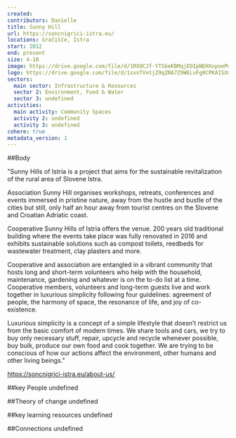 ```yaml
---
created:
contributors: Danielle
title: Sunny Hill
url: https://soncnigrici-istra.eu/
locations: Gračišče, Istra
start: 2012
end: present
size: 4-10
image: https://drive.google.com/file/d/1RXOCJf-YTSbeKBMqjEOIpNEHXxpoePmo/view?usp=drive_link
logo: https://drive.google.com/file/d/1sxnTVntjZ9qZNA7Z9WELvFg0CPKAISXm/view?usp=drive_link
sectors:
  main sector: Infrastructure & Resources
  sector 2: Environment, Food & Water
  sector 3: undefined
activities: 
  main activity: Community Spaces
  activity 2: undefined
  activity 3: undefined
cohere: true
metadata_version: 1
---
```



##Body

"Sunny Hills of Istria is a project that aims for the sustainable revitalization of the rural area of Slovene Istra.

Association Sunny Hill organises workshops, retreats, conferences and events immersed in pristine nature, away from the hustle and bustle of the cities but still, only half an hour away from tourist centres on the Slovene and Croatian Adriatic coast.

Cooperative Sunny Hills of Istria offers the venue. 200 years old traditional building where the events take place was fully renovated in 2016 and exhibits sustainable solutions such as compost toilets, reedbeds for wastewater treatment, clay plasters and more.

Cooperative and association are entangled in a vibrant community that hosts long and short-term volunteers who help with the household, maintenance, gardening and whatever is on the to-do list at a time.  Cooperative members, volunteers and long-term guests live and work together in luxurious simplicity following four guidelines: agreement of people, the harmony of space, the resonance of life, and joy of co-existence.

Luxurious simplicity is a concept of a simple lifestyle that doesn’t restrict us from the basic comfort of modern times.  We share tools and cars, we try to buy only necessary stuff, repair, upcycle and recycle whenever possible, buy bulk, produce our own food and cook together. We are trying to be conscious of how our actions affect the environment, other humans and other living beings."

https://soncnigrici-istra.eu/about-us/


##key People
undefined

##Theory of change
undefined

##key learning resources
undefined

##Connections
undefined

